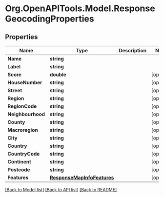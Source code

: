 # Org.OpenAPITools.Model.ResponseGeocodingProperties

## Properties

Name | Type | Description | Notes
------------ | ------------- | ------------- | -------------
**Name** | **string** |  | 
**Label** | **string** |  | 
**Score** | **double** |  | [optional] 
**HouseNumber** | **string** |  | [optional] 
**Street** | **string** |  | [optional] 
**Region** | **string** |  | [optional] 
**RegionCode** | **string** |  | [optional] 
**Neighbourhood** | **string** |  | [optional] 
**County** | **string** |  | [optional] 
**Macroregion** | **string** |  | [optional] 
**City** | **string** |  | [optional] 
**Country** | **string** |  | [optional] 
**CountryCode** | **string** |  | [optional] 
**Continent** | **string** |  | [optional] 
**Postcode** | **string** |  | [optional] 
**Features** | [**ResponseMapInfoFeatures**](ResponseMapInfoFeatures.md) |  | [optional] 

[[Back to Model list]](../README.md#documentation-for-models) [[Back to API list]](../README.md#documentation-for-api-endpoints) [[Back to README]](../README.md)

